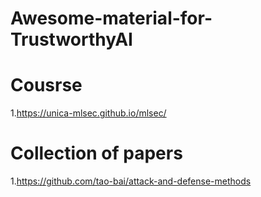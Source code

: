 # Awesome-material-for-TrustworthyAI

# Cousrse
1.https://unica-mlsec.github.io/mlsec/

# Collection of papers
1.https://github.com/tao-bai/attack-and-defense-methods
